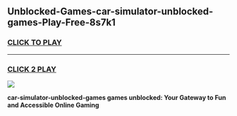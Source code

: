 
## Unblocked-Games-car-simulator-unblocked-games-Play-Free-8s7k1
<h3>
<a href="https://premium76.site?title=car-simulator-unblocked-games&ref=18A1">CLICK TO PLAY</a></h3>
<hr>

<h3>
<a href="https://premium76.site?title=car-simulator-unblocked-games&ref=18A1">CLICK 2 PLAY</a>
  
</h3>

<a href="https://premium76.site?title=car-simulator-unblocked-games&ref=18A1"><img src="https://clearcache.store/games.png"></a>


**car-simulator-unblocked-games games unblocked: Your Gateway to Fun and Accessible Online Gaming**
